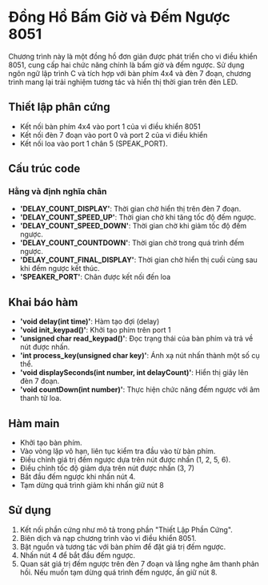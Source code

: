 # Đồng Hồ Bấm Giờ và Đếm Ngược 8051

Chương trình này là một đồng hồ đơn giản được phát triển cho vi điều khiển 8051, cung cấp hai chức năng chính là bấm giờ và đếm ngược. Sử dụng ngôn ngữ lập trình C và tích hợp với bàn phím 4x4 và đèn 7 đoạn, chương trình mang lại trải nghiệm tương tác và hiển thị thời gian trên đèn LED.

## Thiết lập phân cứng

- Kết nối bàn phím 4x4 vào port 1 của vi điều khiển 8051
- Kết nối đèn 7 đoạn vào port 0 và port 2 của vi điều khiển
- Kết nối loa vào port 1 chân 5 (SPEAK_PORT).

## Cấu trúc code

### Hằng và định nghĩa chân

- **'DELAY_COUNT_DISPLAY'**: Thời gian chờ hiển thị trên đèn 7 đoạn.
- **'DELAY_COUNT_SPEED_UP'**: Thời gian chờ khi tăng tốc độ đếm ngược.
- **'DELAY_COUNT_SPEED_DOWN'**: Thời gian chờ khi giảm tốc độ đếm ngược.
- **'DELAY_COUNT_COUNTDOWN'**: Thời gian chờ trong quá trình đếm ngược.
- **'DELAY_COUNT_FINAL_DISPLAY'**: Thời gian chờ hiển thị cuối cùng sau khi đếm ngược kết thúc.
- **'SPEAKER_PORT'**: Chân được kết nối đến loa

## Khai báo hàm

- **'void delay(int time)'**: Hàm tạo đợi (delay)
- **'void init_keypad()'**: Khởi tạo phím trên port 1
- **'unsigned char read_keypad()'**: Đọc trạng thái của bàn phím và trả về nút được nhấn.
- **'int process_key(unsigned char key)'**: Ánh xạ nút nhấn thành một số cụ thể.
- **'void displaySeconds(int number, int delayCount)'**: Hiển thị giây lên đèn 7 đoạn.
- **'void countDown(int number)'**: Thực hiện chức năng đếm ngược với âm thanh từ loa.

## Hàm main

- Khởi tạo bàn phím.
- Vào vòng lặp vô hạn, liên tục kiểm tra đầu vào từ bàn phím.
- Điều chỉnh giá trị đếm ngược dựa trên nút được nhấn (1, 2, 5, 6).
- Điều chỉnh tốc độ giảm dựa trên nút được nhấn (3, 7)
- Bắt đầu đếm ngược khi nhấn nút 4.
- Tạm dừng quá trình giảm khi nhấn giữ nút 8

## Sử dụng

1. Kết nối phần cứng như mô tả trong phần "Thiết Lập Phần Cứng".
2. Biên dịch và nạp chương trình vào vi điều khiển 8051.
3. Bật nguồn và tương tác với bàn phím để đặt giá trị đếm ngược.
4. Nhấn nút 4 để bắt đầu đếm ngược.
5. Quan sát giá trị đếm ngược trên đèn 7 đoạn và lắng nghe âm thanh phản hồi. Nếu muốn tạm dừng quá trình đếm ngược, ấn giữ nút 8.
